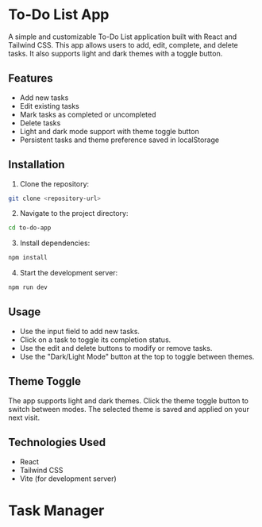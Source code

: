 # To-Do List App

A simple and customizable To-Do List application built with React and Tailwind CSS. This app allows users to add, edit, complete, and delete tasks. It also supports light and dark themes with a toggle button.

## Features

- Add new tasks
- Edit existing tasks
- Mark tasks as completed or uncompleted
- Delete tasks
- Light and dark mode support with theme toggle button
- Persistent tasks and theme preference saved in localStorage

## Installation

1. Clone the repository:

```bash
git clone <repository-url>
```

2. Navigate to the project directory:

```bash
cd to-do-app
```

3. Install dependencies:

```bash
npm install
```

4. Start the development server:

```bash
npm run dev
```

## Usage

- Use the input field to add new tasks.
- Click on a task to toggle its completion status.
- Use the edit and delete buttons to modify or remove tasks.
- Use the "Dark/Light Mode" button at the top to toggle between themes.

## Theme Toggle

The app supports light and dark themes. Click the theme toggle button to switch between modes. The selected theme is saved and applied on your next visit.

## Technologies Used

- React
- Tailwind CSS
- Vite (for development server)

# Task Manager
